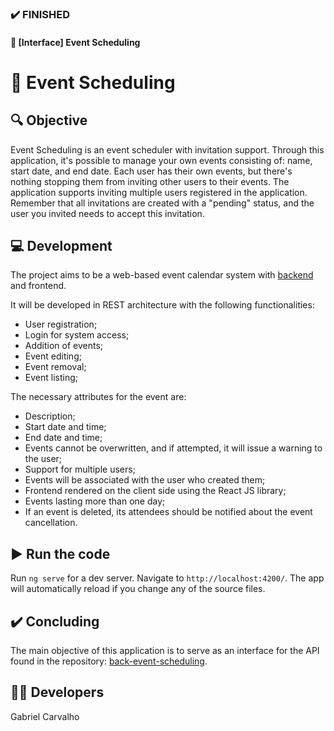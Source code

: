 ### :heavy_check_mark: FINISHED
#### :green_book: [Interface] Event Scheduling
# :date: Event Scheduling

## :mag: Objective
Event Scheduling is an event scheduler with invitation support. Through this application, it's possible to manage your own events consisting of: name, start date, and end date. Each user has their own events, but there's nothing stopping them from inviting other users to their events. The application supports inviting multiple users registered in the application. Remember that all invitations are created with a "pending" status, and the user you invited needs to accept this invitation.

## :computer: Development
The project aims to be a web-based event calendar system with [backend](https://github.com/bielborgesc/back-event-scheduling) and frontend.

It will be developed in REST architecture with the following functionalities:

- User registration;
- Login for system access;
- Addition of events;
- Event editing;
- Event removal;
- Event listing;

The necessary attributes for the event are:

- Description;
- Start date and time;
- End date and time;
- Events cannot be overwritten, and if attempted, it will issue a warning to the user;
- Support for multiple users;
- Events will be associated with the user who created them;
- Frontend rendered on the client side using the React JS library;
- Events lasting more than one day;
- If an event is deleted, its attendees should be notified about the event cancellation.

## :arrow_forward: Run the code

Run `ng serve` for a dev server. Navigate to `http://localhost:4200/`. The app will automatically reload if you change any of the source files.

## :heavy_check_mark: Concluding

The main objective of this application is to serve as an interface for the API found in the repository: [back-event-scheduling](https://github.com/bielborgesc/back-event-scheduling).

## :raising_hand_man: Developers

Gabriel Carvalho
